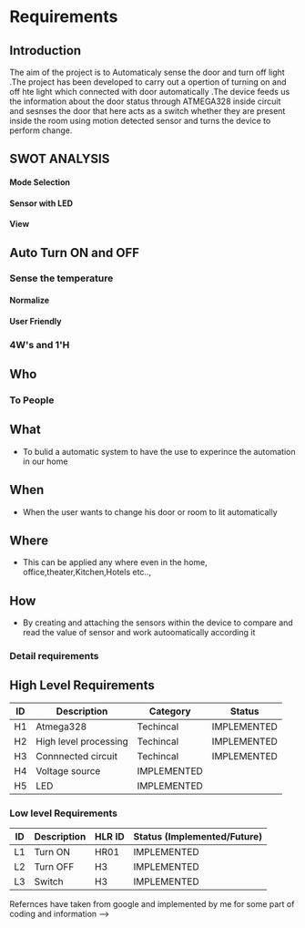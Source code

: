 # Requirements

## Introduction
The aim of the project is to Automaticaly sense the door and turn off light .The project has been developed to carry out a opertion of turning on and off hte light which connected with door automatically .The device feeds us the information about the door status through ATMEGA328 inside circuit and sesnses the door that here acts as a switch whether they are present inside the room using motion detected sensor and turns the device to perform change.



## SWOT ANALYSIS
#### Mode Selection
####  Sensor with LED
#### View
## Auto Turn ON and OFF
### Sense the temperature
#### Normalize
#### User Friendly
   


### 4W&#39;s and 1&#39;H

## Who
### To People

## What
*   To bulid a automatic system to have the use to experince the automation in our home 

## When
*   When the user wants to change his door or room to lit automatically

## Where
*  This can be applied any where even in the home, office,theater,Kitchen,Hotels etc..,

## How
*   By creating and attaching the sensors within the device to compare and read the value of sensor and work autoomatically according it

### Detail requirements

## High Level Requirements 
| ID | Description | Category | Status | 
| ----- | ----- | ------- | ---------|
| H1 | Atmega328| Techincal | IMPLEMENTED | 
| H2 | High level processing| Techincal | IMPLEMENTED |
| H3 | Connnected circuit | Techincal | IMPLEMENTED |
| H4 | Voltage source | IMPLEMENTED |
| H5 | LED | IMPLEMENTED |


### Low level Requirements
 
| ID | Description | HLR ID | Status (Implemented/Future) |
| ------ | --------- | ------ | ----- |
|L1|Turn ON |HR01|IMPLEMENTED|
|L2| Turn OFF | H3|IMPLEMENTED|
|L3|Switch | H3 | IMPLEMENTED |

Refernces have taken from google and implemented by me for some part of coding and information
-->
